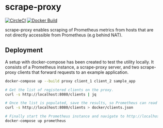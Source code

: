# scrape-proxy

[![CircleCI](https://circleci.com/gh/mujx/scrape-proxy/tree/master.svg?style=svg)](https://circleci.com/gh/mujx/scrape-proxy/tree/master)
[![Docker Build](https://img.shields.io/docker/build/mujx/scrape-proxy.svg)](https://hub.docker.com/r/mujx/scrape-proxy)

scrape-proxy enables scraping of Prometheus metrics from hosts that are not
directly accessible from Prometheus (e.g behind NAT).

## Deployment

A setup with docker-compose has been created to test the utility locally. It
consists of a Prometheus instance, a scrape-proxy server, and two scrape-proxy
clients that forward requests to an example application.

```bash
docker-compose up --build proxy client_1 client_2 sample_app

# Get the list of registered clients on the proxy.
curl -s http://localhost:8080/clients | jq

# Once the list is populated, save the results, so Prometheus can read the client list.
curl -s http://localhost:8080/clients > docker/clients.json

# Finally start the Prometheus instance and navigate to http://localhost:9090/targets.
docker-compose up prometheus
```
